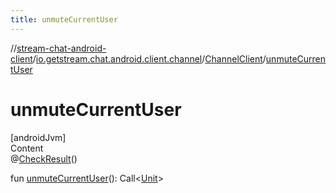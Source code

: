 ```yaml
---
title: unmuteCurrentUser
---
```

//[stream-chat-android-client](../../../index.md)/[io.getstream.chat.android.client.channel](../index.md)/[ChannelClient](index.md)/[unmuteCurrentUser](unmuteCurrentUser.md)



# unmuteCurrentUser  
[androidJvm]  
Content  
@[CheckResult](https://developer.android.com/reference/kotlin/androidx/annotation/CheckResult.html)()  
  
fun [unmuteCurrentUser](unmuteCurrentUser.md)(): Call&lt;[Unit](https://kotlinlang.org/api/latest/jvm/stdlib/kotlin/-unit/index.html)&gt;  



